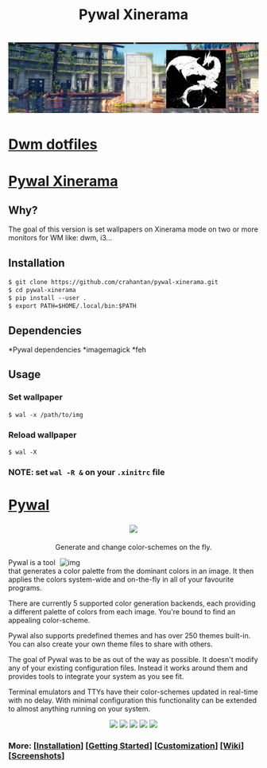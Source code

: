 <h1 align="center">Pywal Xinerama </h1 >
<h1 align="center"><img src="img.jpg" width="600px"></h1>

# [Dwm dotfiles](https://github.com/crahantan/dotfiles_dwm)


# [Pywal Xinerama](https://github.com/crahantan/pywal-xinerama)

## Why?
The goal of this version is set wallpapers on Xinerama mode on two or more monitors for WM like: dwm, i3...

## Installation 
```
$ git clone https://github.com/crahantan/pywal-xinerama.git
$ cd pywal-xinerama
$ pip install --user .
$ export PATH=$HOME/.local/bin:$PATH
```

## Dependencies
*Pywal dependencies
*imagemagick
*feh

## Usage 
### Set wallpaper 
```
$ wal -x /path/to/img
```

### Reload wallpaper 
```
$ wal -X
```

### NOTE: set `wal -R &` on your `.xinitrc` file

# [Pywal](https://github.com/dylanaraps/pywal) 
<h3 align="center"><img src="https://i.imgur.com/5WgMACe.gif" width="200px"></h3>
<p align="center">Generate and change color-schemes on the fly.</p>

<img src="https://i.imgur.com/HhK3LDv.jpg" alt="img" align="right" width="400px">
Pywal is a tool that generates a color palette from the dominant colors in an image. It then applies the colors system-wide and on-the-fly in all of your favourite programs.  

There are currently 5 supported color generation backends, each providing a different palette of colors from each image. You're bound to find an appealing color-scheme.

Pywal also supports predefined themes and has over 250 themes built-in. You can also create your own theme files to share with others.

The goal of Pywal was to be as out of the way as possible. It doesn't modify any of your existing configuration files. Instead it works around them and provides tools to integrate your system as you see fit.

Terminal emulators and TTYs have their color-schemes updated in real-time with no delay. With minimal configuration this functionality can be extended to almost anything running on your system.

<p align="center">
<a href="https://travis-ci.org/dylanaraps/pywal"><img src="https://travis-ci.org/dylanaraps/pywal.svg?branch=master"></a>
<a href="./LICENSE.md"><img src="https://img.shields.io/badge/license-MIT-blue.svg"></a>
<a href="https://pypi.python.org/pypi/pywal/"><img src="https://img.shields.io/pypi/v/pywal.svg"></a>
<a href="https://www.patreon.com/dyla"><img src="https://img.shields.io/badge/donate-patreon-yellow.svg"></a>
<a href="https://www.paypal.com/cgi-bin/webscr?cmd=_s-xclick&hosted_button_id=V7QNJNKS3WYVS"><img src="https://img.shields.io/badge/donate-paypal-green.svg"></a>
</p>

### More: \[[Installation](https://github.com/dylanaraps/pywal/wiki/Installation)] \[[Getting Started](https://github.com/dylanaraps/pywal/wiki/Getting-Started)] \[[Customization](https://github.com/dylanaraps/pywal/wiki/Customization)] \[[Wiki](https://github.com/dylanaraps/pywal/wiki)] \[[Screenshots](https://www.reddit.com/r/unixporn/search?q=wal&restrict_sr=on&sort=relevance&t=all)]
